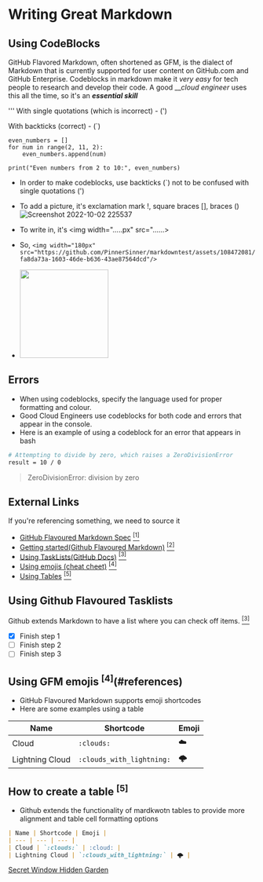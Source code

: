 # Writing Great Markdown
## Using CodeBlocks
GitHub Flavored Markdown, often shortened as GFM, is the dialect of Markdown that is currently supported for user content on GitHub.com and GitHub Enterprise.
Codeblocks in markdown make it *very easy* for tech people to research and develop their code. A good ___cloud engineer_ uses this all the time, so it's an ___essential skill___


'''
With single quotations (which is incorrect) - (')

With backticks (correct) - (`)
```
even_numbers = []
for num in range(2, 11, 2):
    even_numbers.append(num)

print("Even numbers from 2 to 10:", even_numbers)
```
- In order to make codeblocks, use backticks (`) not to be confused with single quotations (')

- To add a picture, it's exclamation mark !, square braces [], braces ()
![Screenshot 2022-10-02 225537](https://github.com/PinnerSinner/markdowntest/assets/108472081/fa8da73a-1603-46de-b636-43ae87564dcd)
- To write in, it's <img width=".....px" src="......>
- So, ```<img width="180px" src="https://github.com/PinnerSinner/markdowntest/assets/108472081/fa8da73a-1603-46de-b636-43ae87564dcd"/>```
- <img width="180px" src="https://github.com/PinnerSinner/markdowntest/assets/108472081/fa8da73a-1603-46de-b636-43ae87564dcd"/>

## Errors
- When using codeblocks, specify the language used for proper formatting and colour. 
- Good Cloud Engineers use codeblocks for both code and errors that appear in the console.
- Here is an example of using a codeblock for an error that appears in bash

```bash
# Attempting to divide by zero, which raises a ZeroDivisionError
result = 10 / 0
```
> ZeroDivisionError: division by zero

## External Links
If you're referencing something, we need to source it 
- [GitHub Flavoured Markdown Spec](https://github.github.com/gfm/#introduction) [<sup>[1]</sup>](#external-links)
- [Getting started(Github Flavoured Markdown)](https://docs.github.com/en/get-started/writing-on-github/getting-started-with-writing-and-formatting-on-github/basic-writing-and-formatting-syntax) [<sup>[2]</sup>](#external-links)
- [Using TaskLists(GitHub Docs)](https://docs.github.com/en/get-started/writing-on-github/getting-started-with-writing-and-formatting-on-github/basic-writing-and-formatting-syntax#task-lists) [<sup>[3]</sup>](#external-links)
- [Using emojis (cheat cheet)](https://github.com/ikatyang/emoji-cheat-sheet#emoji-cheat-sheet) [<sup>[4]</sup>](#external-links)
- [Using Tables](https://github.github.com/gfm/#table) [<sup>[5]</sup>](#external-links)

## Using Github Flavoured Tasklists
Github extends Markdown to have a list where you can check off items. [<sup>[3]</sup>](#references)
- [x] Finish step 1
- [ ] Finish step 2
- [ ] Finish step 3

## Using GFM emojis <sup>[4]</sup>(#references)

- GitHub Flavoured Markdown supports emoji shortcodes
- Here are some examples using a table

| Name | Shortcode | Emoji |
| --- | --- | --- |
| Cloud | `:clouds:` | :cloud: |
| Lightning Cloud | `:clouds_with_lightning:` | 🌩️ |

## How to create a table <sup>[5]</sup>
- Github extends the functionality of mardkwotn tables to provide more alignment and table cell formatting options 
```markdown
| Name | Shortcode | Emoji |
| --- | --- | --- |
| Cloud | `:clouds:` | :cloud: |
| Lightning Cloud | `:clouds_with_lightning:` | 🌩️ |
```
[Secret Window Hidden Garden](secret-window.md)
